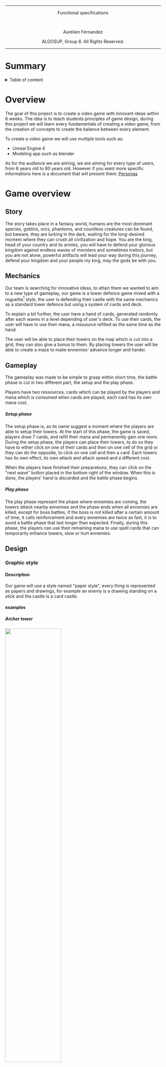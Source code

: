 <hr>
<p align="center"> Functional specifications </p>
<br>
<p align="center"> Aurélien Fernandez</p>
<p align="center"> ALGOSUP, Group 6. All Rights Reserved.</p>
<hr>

# Summary

<details>

<summary>Table of content</summary>

- [Summary](#summary)
- [Overview](#overview)
- [Game overview](#game-overview)
  - [Story](#story)
  - [Mechanics](#mechanics)
  - [Gameplay](#gameplay)
        - [Setup phase](#setup-phase)
        - [Play phase](#play-phase)
  - [Design](#design)
    - [Graphic style](#graphic-style)
      - [Description](#description)
      - [examples](#examples)
        - [Archer tower](#archer-tower)
        - [Skeleton enemy](#skeleton-enemy)
        - [Castle](#castle)
    - [Mockup](#mockup)
  - [Course of a game](#course-of-a-game)
        - [When the players start a new game](#when-the-players-start-a-new-game)
        - [When the players continue a game](#when-the-players-continue-a-game)
        - [When the players are playing a game](#when-the-players-are-playing-a-game)
  - [Visuals of a game's course](#visuals-of-a-games-course)
    - [Main menu](#main-menu)
    - [Setup phase - without actions](#setup-phase---without-actions)
    - [Setup phase - Selecting a card](#setup-phase---selecting-a-card)
    - [Setup phase - Selecting and placing a tower](#setup-phase---selecting-and-placing-a-tower)
    - [Setup phase - A tower is placed in the middle](#setup-phase---a-tower-is-placed-in-the-middle)
    - [Battle phase - Ennemies appear](#battle-phase---ennemies-appear)
    - [Battle phase - Castle takes damages](#battle-phase---castle-takes-damages)
- [Non-functionnal requirements](#non-functionnal-requirements)
- [Footnotes](#footnotes)

</details>

# Overview

The goal of this project is to create a video game with innovant ideas within 6 weeks.
The idea is to teach students principles of game design, during this project we will learn every fundamentals of creating a video game, from the creation of concepts to create the balance between every element.

To create a video game we will use multiple tools such as:

- Unreal Engine 4
- Modeling app such as blender
  
As for the audience we are aiming, we are aiming for every type of users, from 8 years old to 80 years old. However if you want more specific informations here is a document that will present them: [Personas](./Personas.md)

# Game overview

## Story

The story takes place in a fantasy world, humans are the most dominant species, goblins, orcs, phantoms, and countless creatures can be found, but beware, they are lurking in the dark, waiting for the long-desired moment where they can crush all civilization and hope. You are the king, head of your country and its armies, you will have to defend your glorious kingdom against endless waves of monsters and sometimes traitors, but you are not alone, powerful artifacts will lead your way during this journey, defend your kingdom and your people my king, may the gods be with you.

## Mechanics

Our team is searching for innovative ideas, to attain them we wanted to aim to a new type of gameplay, our game is a tower defence game mixed with a roguelite[^roguelite] style, the user is defending their castle with the same mechanics as a standard tower defence but using a system of cards and deck.

To explain a bit further, the user have a hand of cards, generated randomly after each waves in a level depending of user's deck. To use their cards, the user will have to use their mana, a ressource refilled as the same time as the hand.

The user will be able to place their towers on the map which is cut into a grid, they can also give a bonus to them. By placing towers the user will be able to create a maze to make ennemies' advance longer and harder.

## Gameplay

The gameplay was made to be simple to grasp within short time, the battle phase is cut in two different part, the setup and the play phase.

Players have two ressources, cards which can be played by the players and mana which is consumed when cards are played, each card has its own mana cost.

##### Setup phase

The setup phase is, as its name suggest a moment where the players are able to setup their towers. At the start of this phase, the game is saved, players draw 7 cards, and refill their mana and permanently gain one more. During the setup phase, the players can place their towers, to do so they have to either click on one of their cards and then on one cell of the grid or they can do the opposite, to click on one cell and then a card.
Each towers has its own effect, its own attack and attack speed and a different cost.

When the players have finished their preparations, they can click on the "next wave" button placed in the bottom right of the window. When this is done, the players' hand is discarded and the battle phase begins.

##### Play phase

The play phase represent the phase where ennemies are coming, the towers attack nearby ennemies and the phase ends when all ennemies are killed, except for boss battles, if the boss is not killed after a certain amount of time, it calls reinforcement and every ennemies are twice as fast, it is to avoid a battle phase that last longer than expected. Finally, during this phase, the players can use their remaining mana to use spell cards that can temporarily enhance towers, slow or hurt ennemies.

## Design

### Graphic style

#### Description

Our game will use a style named "paper style", every thing is represented as papers and drawings, for example an enemy is a drawing standing on a stick and the castle is a card castle.

#### examples

##### Archer tower

<img src="Images/archer.png" width=60% >

##### Skeleton enemy

<img src="Images/skel.png" width=80%>

##### Castle

<img src="Images/Castle.png" width=50%>

### Mockup

The image below is showing the interface during the play phase, on the bottom you can observe players's hand of card, on the right it's pile and on the left the discard pile, as the norm dictates.

On the middle you can see the grid, this is where players can use their cards and create their maze, naturally this is where ennemies will appear and this is where they will be marching toward the castle.

Now, for the interface part, on the castle's left you can see the players's mana, on the top, you can see as it follows : the artifact inventory, the number of wave, the pause button and finaly under the pause button there is a "new wave" button, this button ends the setup phase, hovering it reveal which monsters will come and how many of them there will be.

Finally on the left of the card you may have noticed there is a grey square, it is where we will put an almanach, it will contain a description of the towers' and  the ennemies' features and, if we have the time, their lore[^lore].

<img src="Images/Mockup.png">

## Course of a game

##### When the players start a new game

- The players open the executable
- The players arrive on the main menu
- The players select "new game"
- The next phase is now "[When the players are playing a game](#when-the-players-are-playing-a-game)"
  
##### When the players continue a game

- The players open the executable
- The players arrive on the main menu
- The players select "continue"
- The next phase is now "[When the players are playing a game](#when-the-players-are-playing-a-game)"

##### When the players are playing a game

- The players arrive on the playable scene
- The setup phase starts
- The players use all their mana to place archer towers
- The players push the "new wave" button"
- The players sucessfully kill all of the ennemies
- The setup phase come back, all their mana is refilled, the players now have 7 cards
- The players push the "new wave" button
- An ennemies sucessfuly pass through the players' defenses and arrive at the castle, the players loose
- The players come back to the main menu

## Visuals of a game's course

### Main menu

<img src="Images/Menu.png" width=90%>

### Setup phase - without actions

<img src="Images/Setup1.png" width=90%>

### Setup phase - Selecting a card

<img src="Images/Setup2.png" width=90%>

### Setup phase - Selecting and placing a tower

<img src="Images/Setup3.png" width=90%>

### Setup phase - A tower is placed in the middle

<img src="Images/Setup4.png" width=90%>

### Battle phase - Ennemies appear

<img src="Images/Battle1.png" width=90%>

### Battle phase - Castle takes damages

<img src="Images/Battle2.png" width=90%>


# Non-functionnal requirements

- The interface have to be clear enough for children to understand.
- The game must be responsive[^responsive] for all kind of computer screen (laptop, desk computer), with an acceptable resolution (the test must be readable)

# Footnotes

[^lore]: The story, a character's lore is the story of the character, it can also define the main story for a movie, a book or a game.
[^roguelite]: It is a lighter version of the roguelike[^roguelike] genre.
[^roguelike]: As the name suggest, it is a genre of game based on the gameplay of the game "Rogue" a video game from 1980, in this game the user axplore a dungeon where monsters lurk in the dark, the user have to find object to help him finishing the game, most of the time this genre is associated with procedural maps.
[^responsive]: A responsive app is an app which is able to scale to every screen size of it's plateform, for example responsive website are website able to perform for every computers and/or phones without having issues with their apparence.
